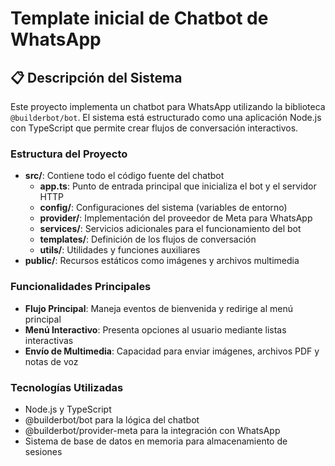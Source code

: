 # Template inicial de Chatbot de WhatsApp

## 📋 Descripción del Sistema

Este proyecto implementa un chatbot para WhatsApp utilizando la biblioteca `@builderbot/bot`. El sistema está estructurado como una aplicación Node.js con TypeScript que permite crear flujos de conversación interactivos.

### Estructura del Proyecto
- **src/**: Contiene todo el código fuente del chatbot
  - **app.ts**: Punto de entrada principal que inicializa el bot y el servidor HTTP
  - **config/**: Configuraciones del sistema (variables de entorno)
  - **provider/**: Implementación del proveedor de Meta para WhatsApp
  - **services/**: Servicios adicionales para el funcionamiento del bot
  - **templates/**: Definición de los flujos de conversación
  - **utils/**: Utilidades y funciones auxiliares
- **public/**: Recursos estáticos como imágenes y archivos multimedia

### Funcionalidades Principales
- **Flujo Principal**: Maneja eventos de bienvenida y redirige al menú principal
- **Menú Interactivo**: Presenta opciones al usuario mediante listas interactivas
- **Envío de Multimedia**: Capacidad para enviar imágenes, archivos PDF y notas de voz

### Tecnologías Utilizadas
- Node.js y TypeScript
- @builderbot/bot para la lógica del chatbot
- @builderbot/provider-meta para la integración con WhatsApp
- Sistema de base de datos en memoria para almacenamiento de sesiones